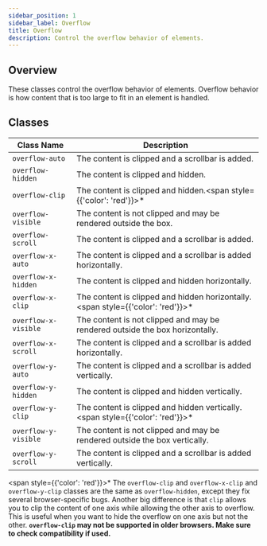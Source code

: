 ```yaml
---
sidebar_position: 1
sidebar_label: Overflow
title: Overflow
description: Control the overflow behavior of elements.
---
```


## Overview

These classes control the overflow behavior of elements. Overflow behavior is how content that is too large to fit in an element is handled.

## Classes

| Class Name           | Description                                                                             |
| -------------------- | --------------------------------------------------------------------------------------- |
| `overflow-auto`      | The content is clipped and a scrollbar is added.                                        |
| `overflow-hidden`    | The content is clipped and hidden.                                                      |
| `overflow-clip`      | The content is clipped and hidden.<span style={{'color': 'red'}}>\*</span>              |
| `overflow-visible`   | The content is not clipped and may be rendered outside the box.                         |
| `overflow-scroll`    | The content is clipped and a scrollbar is added.                                        |
| `overflow-x-auto`    | The content is clipped and a scrollbar is added horizontally.                           |
| `overflow-x-hidden`  | The content is clipped and hidden horizontally.                                         |
| `overflow-x-clip`    | The content is clipped and hidden horizontally.<span style={{'color': 'red'}}>\*</span> |
| `overflow-x-visible` | The content is not clipped and may be rendered outside the box horizontally.            |
| `overflow-x-scroll`  | The content is clipped and a scrollbar is added horizontally.                           |
| `overflow-y-auto`    | The content is clipped and a scrollbar is added vertically.                             |
| `overflow-y-hidden`  | The content is clipped and hidden vertically.                                           |
| `overflow-y-clip`    | The content is clipped and hidden vertically.<span style={{'color': 'red'}}>\*</span>   |
| `overflow-y-visible` | The content is not clipped and may be rendered outside the box vertically.              |
| `overflow-y-scroll`  | The content is clipped and a scrollbar is added vertically.                             |

<span style={{'color': 'red'}}>\*</span> The `overflow-clip` and `overflow-x-clip` and `overflow-y-clip` classes are the same as `overflow-hidden`, except they fix several browser-specific bugs. Another big difference is that `clip` allows you to clip the content of one axis while allowing the other axis to overflow. This is useful when you want to hide the overflow on one axis but not the other. <strong>`overflow-clip` may not be supported in older browsers. Make sure to check compatibility if used.</strong>
